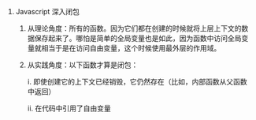 1. Javascript 深入闭包

   1. 从理论角度：所有的函数。因为它们都在创建的时候就将上层上下文的数据保存起来了。哪怕是简单的全局变量也是如此，因为函数中访问全局变量就相当于是在访问自由变量，这个时候使用最外层的作用域。

   2. 从实践角度：以下函数才算是闭包：

      i. 即使创建它的上下文已经销毁，它仍然存在（比如，内部函数从父函数中返回）

      ii. 在代码中引用了自由变量

